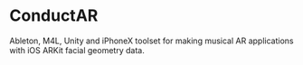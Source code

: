 ConductAR
===============
Ableton, M4L, Unity and iPhoneX toolset for making musical AR applications with iOS ARKit facial geometry data.
